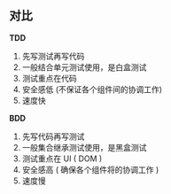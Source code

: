 ## 对比

**TDD**

1. 先写测试再写代码
2. 一般结合单元测试使用，是白盒测试
3. 测试重点在代码
4. 安全感低 (不保证各个组件间的协调工作)
5. 速度快

**BDD**

1. 先写代码再写测试
2. 一般集合继承测试使用，是黑盒测试
3. 测试重点在 UI ( DOM )
4. 安全感高 ( 确保各个组件将的协调工作 )
5. 速度慢